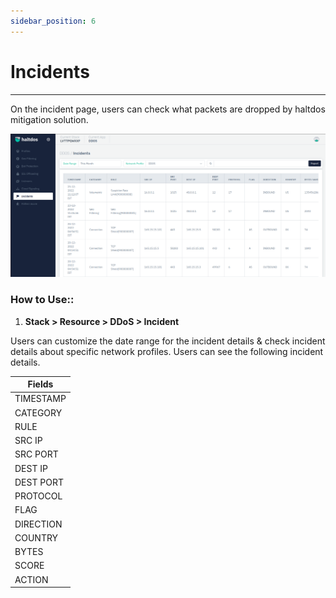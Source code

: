 ```yaml
---
sidebar_position: 6
---
```


# Incidents

---

On the incident page, users can check what packets are dropped by haltdos mitigation solution.

![incidents](\img\ddos\v2\incidents.png)

### **How to Use::**

1. **Stack > Resource > DDoS > Incident**

Users can customize the date range for the incident details & check incident details about specific network profiles. Users can see the following incident details. 

| Fields     |
|------------|
| TIMESTAMP  |
| CATEGORY   |
| RULE       |
| SRC IP     |
| SRC PORT   |
| DEST IP    |
| DEST PORT  |
| PROTOCOL   |
| FLAG       |
| DIRECTION  |
| COUNTRY    |
| BYTES      |
| SCORE      |
| ACTION     |
